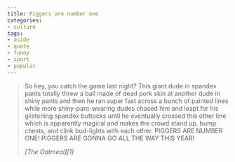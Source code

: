 ```yaml
---
title: Piggers are number one
categories:
- culture
tags:
- aside
- quote
- funny
- sport
- popular
---
```


> So hey, you catch the game last night?  This giant dude in spandex pants totally threw a ball made of dead pork skin at another dude in shiny pants and then he ran super fast across a bunch of painted lines while more shiny-pant-wearing dudes chased him and leapt for his glistening spandex buttocks until he eventually crossed this other line which is apparently magical and makes the crowd stand up, bump chests, and clink bud-lights with each other.  PIGGERS ARE NUMBER ONE!  PIGGERS ARE GONNA GO ALL THE WAY THIS YEAR!
> <footer><cite>[The Oatmeal][1]</cite></footer>

   [1]: http://theoatmeal.com/comics/working_home
